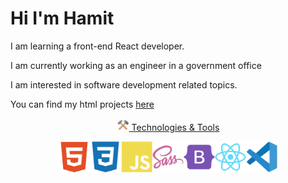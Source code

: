 
<h1>Hi I'm Hamit</h1>


<p>I am learning a front-end React developer.</p>

<p>I am currently working as an engineer in a government office</p>

<p>I am interested in software development related topics.</p>


<p>You can find my html projects <a href="https://github.com/hamits/websites"> here </p>




<p align="center"><img src="images/tools.png" width="20px" > Technologies & Tools </p>
<div align="center">    <img src="images/html5.svg" width="50px"><img src="images/ccs3.svg" width="50px"><img src="images/js.svg" width="50px"><img src="images/sass.svg" width="50px"><img src="images/bootstrap.svg" width="50px"><img src="images/react.svg" width="50px"><img src="images/vscode.svg" width="50px"></div>

